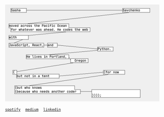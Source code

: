 <img src="bio.png">

[`spotify`](https://open.spotify.com/user/kl4xfi4lpihuljak3tg329sjz?si=4c17e4e2fde4470e)&nbsp;&nbsp;&nbsp;&nbsp;[`medium`](https://medium.com/@titamoto)&nbsp;&nbsp;&nbsp;&nbsp;[`linkedin`](https://www.linkedin.com/in/titamoto/)